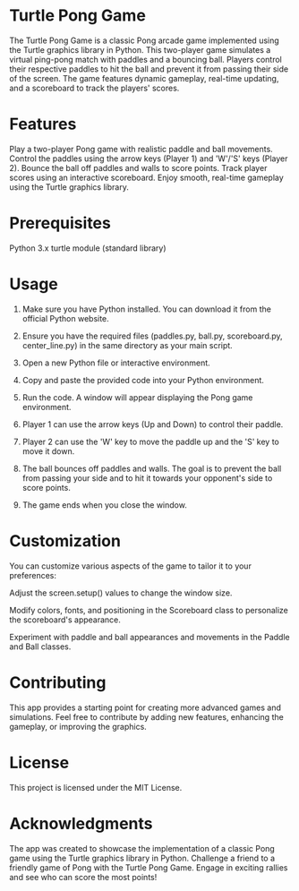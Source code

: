# Turtle Pong Game
The Turtle Pong Game is a classic Pong arcade game implemented using the Turtle graphics library in Python. This two-player game simulates a virtual ping-pong match with paddles and a bouncing ball. Players control their respective paddles to hit the ball and prevent it from passing their side of the screen. The game features dynamic gameplay, real-time updating, and a scoreboard to track the players' scores.

# Features
Play a two-player Pong game with realistic paddle and ball movements.
Control the paddles using the arrow keys (Player 1) and 'W'/'S' keys (Player 2).
Bounce the ball off paddles and walls to score points.
Track player scores using an interactive scoreboard.
Enjoy smooth, real-time gameplay using the Turtle graphics library.

# Prerequisites
Python 3.x
turtle module (standard library)

# Usage
1. Make sure you have Python installed. You can download it from the official Python website.

2. Ensure you have the required files (paddles.py, ball.py, scoreboard.py, center_line.py) in the same directory as your main script.

3. Open a new Python file or interactive environment.

4. Copy and paste the provided code into your Python environment.

5. Run the code. A window will appear displaying the Pong game environment.

6. Player 1 can use the arrow keys (Up and Down) to control their paddle.

7. Player 2 can use the 'W' key to move the paddle up and the 'S' key to move it down.

8. The ball bounces off paddles and walls. The goal is to prevent the ball from passing your side and to hit it towards your opponent's side to score points.

9. The game ends when you close the window.

# Customization
You can customize various aspects of the game to tailor it to your preferences:

Adjust the screen.setup() values to change the window size.

Modify colors, fonts, and positioning in the Scoreboard class to personalize the scoreboard's appearance.

Experiment with paddle and ball appearances and movements in the Paddle and Ball classes.

# Contributing
This app provides a starting point for creating more advanced games and simulations. Feel free to contribute by adding new features, enhancing the gameplay, or improving the graphics.

# License
This project is licensed under the MIT License.

# Acknowledgments
The app was created to showcase the implementation of a classic Pong game using the Turtle graphics library in Python.
Challenge a friend to a friendly game of Pong with the Turtle Pong Game. Engage in exciting rallies and see who can score the most points!





